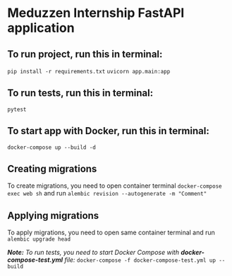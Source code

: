 # Meduzzen Internship FastAPI application
## To run project, run this in terminal:
``
pip install -r requirements.txt
``
``
uvicorn app.main:app
``
## To run tests, run this in terminal:
``
pytest
``
## To start app with Docker, run this in terminal:
``
docker-compose up --build -d
``

## Creating migrations
To create migrations, you need to open container terminal
``
docker-compose exec web sh
``
and run 
``
alembic revision --autogenerate -m "Comment"
``

## Applying migrations
To apply migrations, you need to open same container terminal and run 
``
alembic upgrade head
``

***Note:***
*To run tests, you need to start Docker Compose with **docker-compose-test.yml** file:*
``
docker-compose -f docker-compose-test.yml up --build
``
